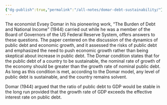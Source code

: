 ```yaml
---
{"dg-publish":true,"permalink":"/all-notes/domar-debt-sustainability/"}
---
```



The economist Evsey Domar in his pioneering work, “The Burden of Debt and National Income” (1944) carried out while he was a member of the Board of Governors of the US Federal Reserve System, offers answers to these questions. The paper centered on the discussion of the dynamics of public debt and economic growth, and it assessed the risks of public debt and emphasized the need to push economic growth rather than being skeptical about increase in public debt. The Domar condition states that for the public debt of a country to be sustainable, the nominal rate of growth of the economy should be greater than the growth rate of nominal public debt. As long as this condition is met, according to the Domar model, any level of public debt is sustainable, and the country remains solvent.

Domar (1944) argued that the ratio of public debt to GDP would be stable in the long run provided that the growth rate of GDP exceeds the effective interest rate on public debt.